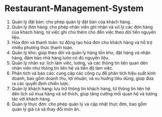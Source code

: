 # Restaurant-Management-System
1. Quản lý đặt bàn: cho phép quản lý đặt bàn của khách hàng.
2. Quản lý đơn hàng: cho phép nhân viên ghi nhận và xử lý các đơn hàng của khách hàng, từ việc ghi chú thêm cho đến việc theo dõi tiền nguyên liệu.
3. Hóa đơn và thanh toán: tự động tạo hóa đơn cho khách hàng và hỗ trợ nhiều phương thức thanh toán.
4. Quản lý kho: giúp theo dõi và quản lý hàng tồn kho, đặt hàng và nhận hàng, đảm bảo nhà hàng luôn có đủ nguyên liệu.
5. Quản lý nhân sự: lịch làm viêc, lương, và các thông tin liên quan dên nhân viên như thông tin liên hệ và tiến độ làm việc.
6. Phân tích và báo cáo: cung cãp các công cụ để phân tích hiệu suất kinh doanh, bao gồm doanh thu, lợi nhuận, và xu huớng tiêu dùng, giúp đưa ra các quyết định chiến lược.
7. Quản lý khách hang: lưu trữ thông tin khách hàng, từ thông tin liên hệ dên lịch sử mua hàng và sở thích, giúp tăng cường mối quan hệ và tương tác với khách hàng.
8. Quản lý thực đơn: cho phép quản lý và cập nhật thực đơn, bao gồm quản lý giá cả và thay đổi món ăn.
